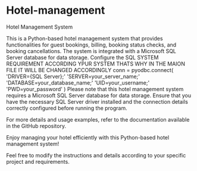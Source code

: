 # Hotel-management
Hotel Management System

This is a Python-based hotel management system that provides functionalities for guest bookings, billing, booking status checks, and booking cancellations. The system is integrated with a Microsoft SQL Server database for data storage.
Configure the SQL SYSTEM REQUIREMENT ACCORDING YPUR SYSTEM THATS WHY IN THE MAION FILE IT WILL BE CHANGED ACCORDINGLY
conn = pyodbc.connect(
    'DRIVER={SQL Server};'
    'SERVER=your_server_name;'
    'DATABASE=your_database_name;'
    'UID=your_username;'
    'PWD=your_password'
)
Please note that this hotel management system requires a Microsoft SQL Server database for data storage. Ensure that you have the necessary SQL Server driver installed and the connection details correctly configured before running the program.

For more details and usage examples, refer to the documentation available in the GitHub repository.

Enjoy managing your hotel efficiently with this Python-based hotel management system!

Feel free to modify the instructions and details according to your specific project and requirements.
